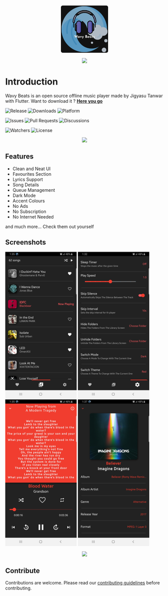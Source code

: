 <p align="center"><img src="/Logo.jpg" alt="Logo" height="150" width="150"></p>
<p align="center"><a href="https://www.patreon.com/join/jigyasutanwar"><img src="https://cdn.jsdelivr.net/gh/AssassinAguilar/FileHosting/become_a_patron_button.png"></a></p>

# Introduction

Wavy Beats is an open source offline music player made by Jigyasu Tanwar with Flutter. Want to download it ? **[Here you go](https://github.com/AssassinAguilar/WavyBeats/releases/download/v1.0.0/Wavy.Beats.apk)**

![Release](https://img.shields.io/github/v/release/AssassinAguilar/WavyBeats?color=blue&label=Release%20Version&style=for-the-badge)
![Downloads](https://img.shields.io/github/downloads/AssassinAguilar/WavyBeats/total?color=blue&label=Downloads&style=for-the-badge)
![Platform](https://img.shields.io/badge/Platform%20Supported-Android-blue?style=for-the-badge)

![Issues](https://img.shields.io/github/issues/AssassinAguilar/WavyBeats?color=blue&label=Issues&style=for-the-badge)
![Pull Requests](https://img.shields.io/github/issues-pr/AssassinAguilar/WavyBeats?color=blue&label=Pull%20Requests&style=for-the-badge)
![Discussions](https://img.shields.io/github/discussions/AssassinAguilar/WavyBeats?color=blue&label=Discussions&style=for-the-badge)

![Watchers](https://img.shields.io/github/watchers/AssassinAguilar/WavyBeats?color=blue&label=Watchers&style=for-the-badge)
![License](https://img.shields.io/github/license/AssassinAguilar/WavyBeats?color=blue&label=License&style=for-the-badge)

<p align="center"><a href="https://www.buymeacoffee.com/jigyasutanwar"><img src="https://img.buymeacoffee.com/button-api/?text=Buy%20me%20a%20coffee&emoji=&slug=jigyasutanwar&button_colour=FFDD00&font_colour=000000&font_family=Poppins&outline_colour=000000&coffee_colour=ffffff"></a></p>

## Features

- Clean and Neat UI
- Favourites Section
- Lyrics Support
- Song Details
- Queue Management
- Dark Mode
- Accent Colours
- No Ads
- No Subscription
- No Internet Needed

and much more... Check them out yourself

## Screenshots <br />

<img src="/screenshots/1.jpg" alt="Main Screen" width="45%">
<img src="/screenshots/2.jpg" alt="Settings Screen" width="45%"> <br />
<img src="/screenshots/3.jpg" alt="Player Screen" width="45%">
<img src="/screenshots/4.jpg" alt="Details Screen" width="45%"> <br />

<p align="center"><a href="https://ko-fi.com/Y8Y6CA2KU"><img src="https://ko-fi.com/img/githubbutton_sm.svg"></a></p>

## Contribute

Contributions are welcome. Please read our [contributing guidelines](/CONTRIBUTING.md) before contributing.
